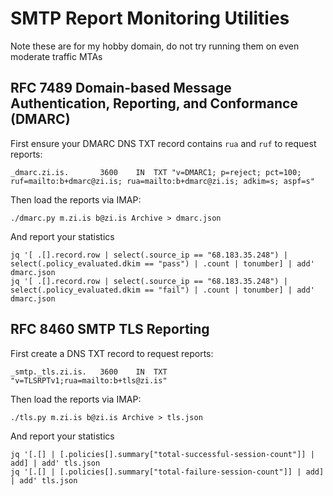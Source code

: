 # SMTP Report Monitoring Utilities

Note these are for my hobby domain, do not try running them on even moderate traffic MTAs

## RFC 7489 Domain-based Message Authentication, Reporting, and Conformance (DMARC)

First ensure your DMARC DNS TXT record contains `rua` and `ruf` to request reports:

    _dmarc.zi.is.		3600	IN	TXT	"v=DMARC1; p=reject; pct=100; ruf=mailto:b+dmarc@zi.is; rua=mailto:b+dmarc@zi.is; adkim=s; aspf=s"

Then load the reports via IMAP:

    ./dmarc.py m.zi.is b@zi.is Archive > dmarc.json

And report your statistics

    jq '[ .[].record.row | select(.source_ip == "68.183.35.248") | select(.policy_evaluated.dkim == "pass") | .count | tonumber] | add' dmarc.json
    jq '[ .[].record.row | select(.source_ip == "68.183.35.248") | select(.policy_evaluated.dkim == "fail") | .count | tonumber] | add' dmarc.json


## RFC 8460 SMTP TLS Reporting

First create a DNS TXT record to request reports:

    _smtp._tls.zi.is.	3600	IN	TXT	"v=TLSRPTv1;rua=mailto:b+tls@zi.is"

Then load the reports via IMAP:

    ./tls.py m.zi.is b@zi.is Archive > tls.json

And report your statistics

    jq '[.[] | [.policies[].summary["total-successful-session-count"]] | add] | add' tls.json
    jq '[.[] | [.policies[].summary["total-failure-session-count"]] | add] | add' tls.json
